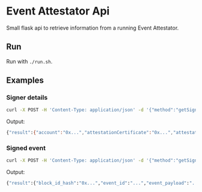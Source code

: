 # Event Attestator Api

Small flask api to retrieve information from a running Event Attestator.

## Run

Run with `./run.sh`.

## Examples

### Signer details

```bash
curl -X POST -H 'Content-Type: application/json' -d '{"method":"getSignerDetails"}' http://api-uri/
```

Output:

```bash
{"result":{"account":"0x...","attestationCertificate":"0x...","attestationSignature":"0x...","publicKey":"0x..."}}
```

### Signed event

```bash
curl -X POST -H 'Content-Type: application/json' -d '{"method":"getSignedEvent","params":[$EVENT_ID]}' http://api-uri/
```

Output:

```bash
{"result":{"block_id_hash":"0x...","event_id":"...","event_payload":"...","log":{"address":"0x...","data":[...],"topics":["0x...","0x...","0x...", "0x..."]},"origin":"Mainnet","protocol":"Ethereum","public_key":"...","signature":"...","tx_id_hash":"0x...","version":"V1"}}
```
